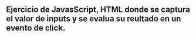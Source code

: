 ## Ejercicio de JavasScript, HTML donde se captura el valor de inputs y se evalua su reultado en un evento de click.

